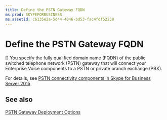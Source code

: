 ```yaml
---
title: Define the PSTN Gateway FQDN
ms.prod: SKYPEFORBUSINESS
ms.assetid: c6135e2a-5d44-4046-bd53-fac4fdf52238
---
```



# Define the PSTN Gateway FQDN
[]
You specify the fully qualified domain name (FQDN) of the public switched telephone network (PSTN) gateway that will connect your Enterprise Voice components to a PSTN or private branch exchange (PBX).
  
    
    



  
    
    

For details, see  [PSTN connectivity components in Skype for Business Server 2015](pstn-connectivity-components-in-skype-for-business-server-2015.md)
## See also


#### 


  
    
    
 [PSTN Gateway Deployment Options](http://technet.microsoft.com/library/d1ab4f74-18aa-40c7-a8cf-ec806cf6e28a.aspx)

